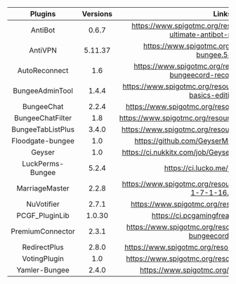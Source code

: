 |        Plugins         |        Versions       |                                                Links                                               |
| :--------------------: | :-------------------: | :------------------------------------------------------------------------------------------------: |
|        AntiBot         |          0.6.7        | https://www.spigotmc.org/resources/2ls-antibot-the-ultimate-antibot-plugin.62847/ |
|        AntiVPN         |         5.11.37       | https://www.spigotmc.org/resources/anti-vpn-bungee.58716/ |
|     AutoReconnect      |           1.6         | https://www.spigotmc.org/resources/autoreconnect-bungeecord-reconnect.62729/ |
|    BungeeAdminTool     |          1.4.4        | https://www.spigotmc.org/resources/bungee-admin-tools-basics-edition.444/ |
|      BungeeChat        |          2.2.4        | https://www.spigotmc.org/resources/bungee-chat.12592 |
|   BungeeChatFilter     |           1.8         | https://www.spigotmc.org/resources/bungeechatfilter.20596/ |
|   BungeeTabListPlus    |          3.4.0        | https://www.spigotmc.org/resources/bungeetablistplus.313/ |
|   Floodgate-bungee     |           1.0         | https://github.com/GeyserMC/Geyser/wiki/Floodgate |
|        Geyser          |           1.0         | https://ci.nukkitx.com/job/GeyserMC/job/Geyser/job/master/ |
|   LuckPerms-Bungee     |          5.2.4        | https://ci.lucko.me/job/LuckPerms/ |
|     MarriageMaster     |          2.2.8        | https://www.spigotmc.org/resources/marriage-master-mc-1-7-1-16.19273/ |
|       NuVotifier       |          2.7.1        | https://www.spigotmc.org/resources/nuvotifier.13449/ |
|     PCGF_PluginLib     |          1.0.30       | https://ci.pcgamingfreaks.at/job/PluginLib/ |
|   PremiumConnector     |          2.3.1        | https://www.spigotmc.org/resources/premiumconnector-bungeecord.20957/ |
|      RedirectPlus      |          2.8.0        | https://www.spigotmc.org/resources/redirect-plus.51975/ |
|      VotingPlugin      |           1.0         | https://www.spigotmc.org/resources/votingplugin.15358/ |
|     Yamler-Bungee      |          2.4.0        | https://www.spigotmc.org/resources/yamler.315/ |